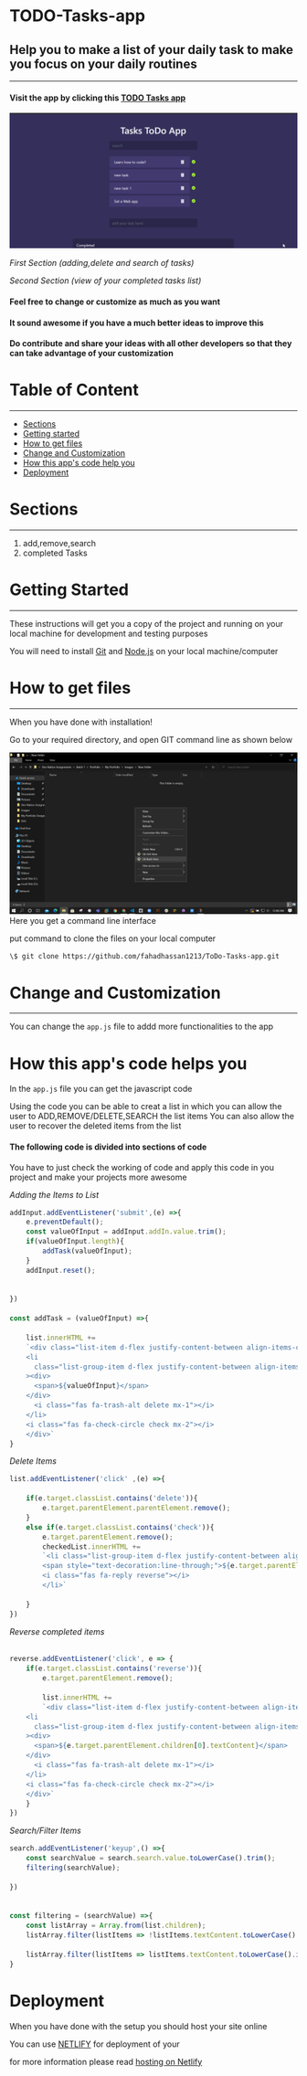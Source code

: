 # TODO-Tasks-app

## Help you to make a list of  your daily task to make you focus on your daily routines 
-------------------------------------------------
#### Visit the app by clicking this [TODO Tasks app](https://fariha-todo-task-app.netlify.app/)
![](gif/todo%20app.gif)

_First Section (adding,delete and search of tasks)_

_Second Section (view of your completed tasks list)_


#### Feel free to change or customize as much as you want

#### It sound awesome if you have a much better ideas to improve this

#### Do contribute and share your ideas with all other developers so that they can take advantage of your customization

Table of Content
================

* * * * *

-   [Sections](#)
-   [Getting started](#)
-   [How to get files](#)
-   [Change and Customization](#)
-   [How this app's code help you](#)
-   [Deployment](#)


Sections
========

* * * * *

1.  add,remove,search   
2.  completed Tasks

Getting Started
===============

* * * * *

These instructions will get you a copy of the project and running on
your local machine for development and testing purposes

You will need to install [Git](https://git-scm.com/downloads) and [Node.js](https://nodejs.org/en/download/) on your local machine/computer

How to get files
================

* * * * *

When you have done with installation!

Go to your required directory, and open GIT command line as shown below

![contact page](images/GITBASH.jpg)
Here you get a command line interface

put command to clone the files on your local computer

```git
\$ git clone https://github.com/fahadhassan1213/ToDo-Tasks-app.git 
```
Change and Customization
========================

* * * * *

You can change the `app.js` file to addd more functionalities to the app


How this app's code helps you
========================
In the `app.js` file you can get the javascript code 

Using the code you can be able to creat a list in which you can allow the
user to ADD,REMOVE/DELETE,SEARCH the list items
You can also allow the user to recover the deleted items from the list

#### The following code is divided into sections of code
You have to just check the working of code and apply this code in you project and make your projects more awesome

_Adding the Items to List_

```js
addInput.addEventListener('submit',(e) =>{
    e.preventDefault();
    const valueOfInput = addInput.addIn.value.trim();
    if(valueOfInput.length){
        addTask(valueOfInput);
    }
    addInput.reset();
    

})

const addTask = (valueOfInput) =>{

    list.innerHTML += 
    `<div class="list-item d-flex justify-content-between align-items-center my-1">
    <li
      class="list-group-item d-flex justify-content-between align-items-center "
    ><div>
      <span>${valueOfInput}</span>
    </div>
      <i class="fas fa-trash-alt delete mx-1"></i>
    </li>
    <i class="fas fa-check-circle check mx-2"></i>
    </div>`
}
```

_Delete Items_
```js
list.addEventListener('click' ,(e) =>{
    
    if(e.target.classList.contains('delete')){
        e.target.parentElement.parentElement.remove();
    }
    else if(e.target.classList.contains('check')){
        e.target.parentElement.remove();
        checkedList.innerHTML +=
        `<li class="list-group-item d-flex justify-content-between align-items-center">
        <span style="text-decoration:line-through;">${e.target.parentElement.textContent}</span>
        <i class="fas fa-reply reverse"></i>
        </li>`

    }
})

```
_Reverse completed items_

```js

reverse.addEventListener('click', e => {
    if(e.target.classList.contains('reverse')){
        e.target.parentElement.remove();

        list.innerHTML +=
        `<div class="list-item d-flex justify-content-between align-items-center my-1">
    <li
      class="list-group-item d-flex justify-content-between align-items-center "
    ><div>
      <span>${e.target.parentElement.children[0].textContent}</span>
    </div>
      <i class="fas fa-trash-alt delete mx-1"></i>
    </li>
    <i class="fas fa-check-circle check mx-2"></i>
    </div>`
    }
})


```

_Search/Filter Items_

```js
search.addEventListener('keyup',() =>{
    const searchValue = search.search.value.toLowerCase().trim();
    filtering(searchValue);

})


const filtering = (searchValue) =>{
    const listArray = Array.from(list.children);
    listArray.filter(listItems => !listItems.textContent.toLowerCase().includes(searchValue)).forEach(item => item.classList.add('filtered'))

    listArray.filter(listItems => listItems.textContent.toLowerCase().includes(searchValue)).forEach(item => item.classList.remove('filtered'))
}


```


Deployment
========================
When you have done with the setup you should host your site online

You can use [NETLIFY](https://www.netlify.com/) for deployment of your

for more information please read [hosting on Netlify](https://create-react-app.dev/docs/deployment/#netlify)


